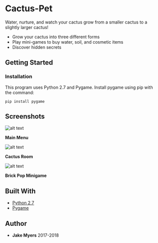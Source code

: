 # Cactus-Pet

Water, nurture, and watch your cactus grow from a smaller cactus to a slightly larger cactus! 

* Grow your cactus into three different forms
* Play mini-games to buy water, soil, and cosmetic items
* Discover hidden secrets

## Getting Started

### Installation

This program uses Python 2.7 and Pygame. Install pygame using pip with the command:
```
pip install pygame
```

## Screenshots

![alt text](https://i.imgur.com/7inbaeo.png)

**Main Menu**

![alt text](https://i.imgur.com/CIIQ0kW.png)

**Cactus Room**

![alt text](https://i.imgur.com/MXhjptr.png)

**Brick Pop Minigame**

## Built With

* [Python 2.7](https://www.python.org/download/releases/2.7/)
* [Pygame](https://www.pygame.org/news)

## Author

* **Jake Myers** 2017-2018
